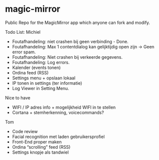 # magic-mirror
Public Repo for the MagicMirror app which anyone can fork and modify.

Todo List:
Michiel
* Foutafhandeling: niet crashen bij geen verbinding - Done.
* Foutafhandeling: Max 1 contentdialog kan gelijktijdig open zijn -> Geen error spam.
* Foutafhandeling: Niet crashen bij verkeerde gegevens.
* Foutafhandeling: Log errors.
* Kalender (events tonen)
* Ordina feed (RSS)
* Settings menu + opslaan lokaal
* IP tonen in settings (ter informatie)
* Log Viewer in Setting Menu.

Nice to have
* WIFI / IP adres info + mogelijkheid WIFI in te stellen
* Cortana + stemherkenning, voicecommands?

Tom
* Code review
* Facial recognition met laden gebruikersprofiel
* Front-End proper maken
* Ordina “scrolling” feed (RSS)
* Settings knopje als tandwiel
